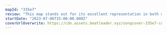 ```yaml
---
mapId: "335e7"
review: "This map stands out for its excellent representation in both mapping and lights, with perfect synergy between the two and its very nice use of chains which fit the music beautifully! With a super-satisfying fitbeat diff with great movement and awesome downmaps and non-fitbeat diffs, there’s definitely something for everyone!"
startDate: "2023-07-06T15:00:00.000Z"
coverUrlOverwrite: https://cdn.assets.beatleader.xyz/songcover-335e7-cover.jpg
---
```

